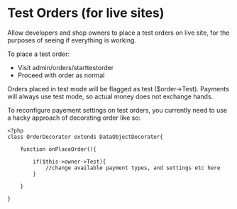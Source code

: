 # Test Orders (for live sites)

Allow developers and shop owners to place a test orders on live site,
for the purposes of seeing if everything is working.

To place a test order:

 * Visit admin/orders/starttestorder
 * Proceed with order as normal
 
Orders placed in test mode will be flagged as test ($order->Test).
Payments will always use test mode, so actual money does not exchange hands.
 
To reconfigure payement settings on test orders, you currently need to use a hacky approach
of decorating order like so:
 
	<?php
	class OrderDecorator extends DataObjectDecorator{

		function onPlaceOrder(){
			
			if($this->owner->Test){
				//change available payment types, and settings etc here
			}
			
		}
		
	}